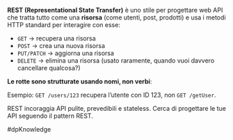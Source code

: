 **REST (Representational State Transfer)** è uno stile per progettare web API che tratta tutto come una **risorsa** (come utenti, post, prodotti) e usa i metodi HTTP standard per interagire con esse:

- `GET` → recupera una risorsa
- `POST` → crea una nuova risorsa
- `PUT/PATCH` → aggiorna una risorsa
- `DELETE` → elimina una risorsa (usato raramente, quando vuoi davvero cancellare qualcosa?)

**Le rotte sono strutturate usando nomi, non verbi**:

Esempio: `GET /users/123` recupera l’utente con ID 123, non `GET /getUser`.

REST incoraggia API pulite, prevedibili e stateless. Cerca di progettare le tue API seguendo il pattern REST.

#dpKnowledge 